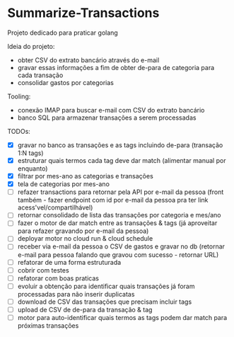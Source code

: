 # Summarize-Transactions

Projeto dedicado para praticar golang

Ideia do projeto:
- obter CSV do extrato bancário através do e-mail
- gravar essas informações a fim de obter de-para de categoria para cada transação
- consolidar gastos por categorias

Tooling:
- conexão IMAP para buscar e-mail com CSV do extrato bancário
- banco SQL para armazenar transações a serem processadas

TODOs:
- [X] gravar no banco as transações e as tags incluindo de-para (transação 1:N tags)
- [X] estruturar quais termos cada tag deve dar match (alimentar manual por enquanto)
- [X] filtrar por mes-ano as categorias e transações
- [X] tela de categorias por mes-ano
- [ ] refazer transactions para retornar pela API por e-mail da pessoa (front também - fazer endpoint com id por e-mail da pessoa pra ter link acess'vel/compartilhável)
- [ ] retornar consolidado de lista das transações por categoria e mes/ano
- [ ] fazer o motor de dar match entre as transações & tags (já aproveitar para refazer gravando por e-mail da pessoa)
- [ ] deployar motor no cloud run & cloud schedule
- [ ] receber via e-mail da pessoa o CSV de gastos e gravar no db (retornar e-mail para pessoa falando que gravou com sucesso - retornar URL)
- [ ] refatorar de uma forma estruturada
- [ ] cobrir com testes
- [ ] refatorar com boas praticas
- [ ] evoluir a obtenção para identificar quais transações já foram processadas para não inserir duplicatas
- [ ] download de CSV das transações que precisam incluir tags
- [ ] upload de CSV de de-para da transação & tag
- [ ] motor para auto-identificar quais termos as tags podem dar match para próximas transações